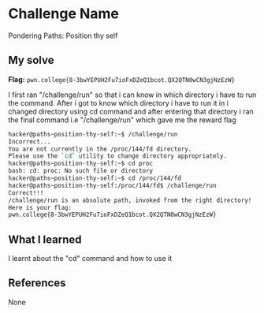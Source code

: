 # Challenge Name
Pondering Paths: Position thy self

## My solve
**Flag:** `pwn.college{8-3bwYEPUH2Fu7ioFxDZeQ1bcot.QX2QTN0wCN3gjNzEzW}`

I first ran "/challenge/run" so that i can know in which directory i have to run the command. After i got to know which directory i have to run it in i changed directory using cd command and after entering that directory i ran the final command i.e "/challenge/run" which gave me the reward flag
```bash
hacker@paths~position-thy-self:~$ /challenge/run
Incorrect...
You are not currently in the /proc/144/fd directory.
Please use the `cd` utility to change directory appropriately.
hacker@paths~position-thy-self:~$ cd proc
bash: cd: proc: No such file or directory
hacker@paths~position-thy-self:~$ cd /proc/144/fd
hacker@paths~position-thy-self:/proc/144/fd$ /challenge/run
Correct!!!
/challenge/run is an absolute path, invoked from the right directory!
Here is your flag:
pwn.college{8-3bwYEPUH2Fu7ioFxDZeQ1bcot.QX2QTN0wCN3gjNzEzW}
```

## What I learned
I learnt about the "cd" command and how to use it

## References 
None